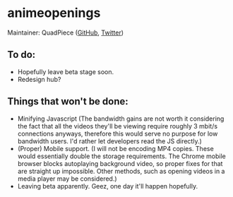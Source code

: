# animeopenings

Maintainer: QuadPiece ([GitHub](https://github.com/QuadPiece), [Twitter](https://twitter.com/QuadPiece/))

## To do:

* Hopefully leave beta stage soon.
* Redesign hub?

## Things that won't be done:

* Minifying Javascript (The bandwidth gains are not worth it considering the fact that all the videos they'll be viewing require roughly 3 mbit/s connections anyways, therefore this would serve no purpose for low bandwidth users. I'd rather let developers read the JS directly.)
* (Proper) Mobile support. (I will not be encoding MP4 copies. These would essentially double the storage requirements. The Chrome mobile browser blocks autoplaying background video, so proper fixes for that are straight up impossible. Other methods, such as opening videos in a media player may be considered.)
* Leaving beta apparently. Geez, one day it'll happen hopefully.
